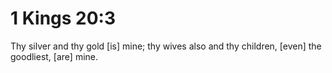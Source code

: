 # 1 Kings 20:3

Thy silver and thy gold [is] mine; thy wives also and thy children, [even] the goodliest, [are] mine.